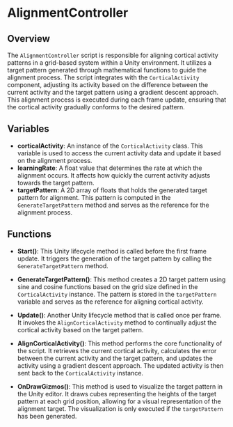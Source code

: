 # AlignmentController

## Overview
The `AlignmentController` script is responsible for aligning cortical activity patterns in a grid-based system within a Unity environment. It utilizes a target pattern generated through mathematical functions to guide the alignment process. The script integrates with the `CorticalActivity` component, adjusting its activity based on the difference between the current activity and the target pattern using a gradient descent approach. This alignment process is executed during each frame update, ensuring that the cortical activity gradually conforms to the desired pattern.

## Variables
- **corticalActivity**: An instance of the `CorticalActivity` class. This variable is used to access the current activity data and update it based on the alignment process.
- **learningRate**: A float value that determines the rate at which the alignment occurs. It affects how quickly the current activity adjusts towards the target pattern.
- **targetPattern**: A 2D array of floats that holds the generated target pattern for alignment. This pattern is computed in the `GenerateTargetPattern` method and serves as the reference for the alignment process.

## Functions
- **Start()**: This Unity lifecycle method is called before the first frame update. It triggers the generation of the target pattern by calling the `GenerateTargetPattern` method.

- **GenerateTargetPattern()**: This method creates a 2D target pattern using sine and cosine functions based on the grid size defined in the `CorticalActivity` instance. The pattern is stored in the `targetPattern` variable and serves as the reference for aligning cortical activity.

- **Update()**: Another Unity lifecycle method that is called once per frame. It invokes the `AlignCorticalActivity` method to continually adjust the cortical activity based on the target pattern.

- **AlignCorticalActivity()**: This method performs the core functionality of the script. It retrieves the current cortical activity, calculates the error between the current activity and the target pattern, and updates the activity using a gradient descent approach. The updated activity is then sent back to the `CorticalActivity` instance.

- **OnDrawGizmos()**: This method is used to visualize the target pattern in the Unity editor. It draws cubes representing the heights of the target pattern at each grid position, allowing for a visual representation of the alignment target. The visualization is only executed if the `targetPattern` has been generated.